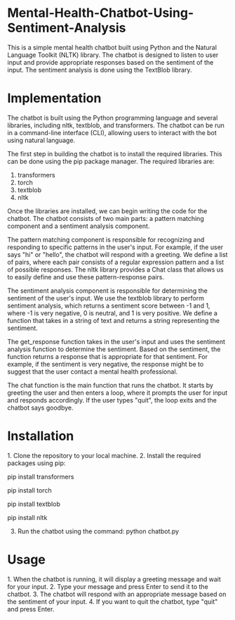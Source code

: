 # Mental-Health-Chatbot-Using-Sentiment-Analysis
This is a simple mental health chatbot built using Python and the Natural Language Toolkit (NLTK) library. The chatbot is designed to listen to user input and provide appropriate responses based on the sentiment of the input. The sentiment analysis is done using the TextBlob library.
<h1><b>Implementation</b></h1>
The chatbot is built using the Python programming language and several libraries, including nltk, textblob, and transformers. The chatbot can be run in a command-line interface (CLI), allowing users to interact with the bot using natural language.

The first step in building the chatbot is to install the required libraries. This can be done using the pip package manager. The required libraries are:

1. transformers
2. torch
3. textblob
4. nltk

Once the libraries are installed, we can begin writing the code for the chatbot. The chatbot consists of two main parts: a pattern matching component and a sentiment analysis component.

The pattern matching component is responsible for recognizing and responding to specific patterns in the user's input. For example, if the user says "hi" or "hello", the chatbot will respond with a greeting. We define a list of pairs, where each pair consists of a regular expression pattern and a list of possible responses. The nltk library provides a Chat class that allows us to easily define and use these pattern-response pairs.

The sentiment analysis component is responsible for determining the sentiment of the user's input. We use the textblob library to perform sentiment analysis, which returns a sentiment score between -1 and 1, where -1 is very negative, 0 is neutral, and 1 is very positive. We define a function that takes in a string of text and returns a string representing the sentiment.

The get_response function takes in the user's input and uses the sentiment analysis function to determine the sentiment. Based on the sentiment, the function returns a response that is appropriate for that sentiment. For example, if the sentiment is very negative, the response might be to suggest that the user contact a mental health professional.

The chat function is the main function that runs the chatbot. It starts by greeting the user and then enters a loop, where it prompts the user for input and responds accordingly. If the user types "quit", the loop exits and the chatbot says goodbye.

<h1><b>Installation</b></h1>
1. Clone the repository to your local machine.
2. Install the required packages using pip:

pip install transformers

pip install torch

pip install textblob

pip install nltk

3. Run the chatbot using the command:
python chatbot.py

<h1><b>Usage</b></h1>
1. When the chatbot is running, it will display a greeting message and wait for your input.
2. Type your message and press Enter to send it to the chatbot.
3. The chatbot will respond with an appropriate message based on the sentiment of your input.
4. If you want to quit the chatbot, type "quit" and press Enter.
